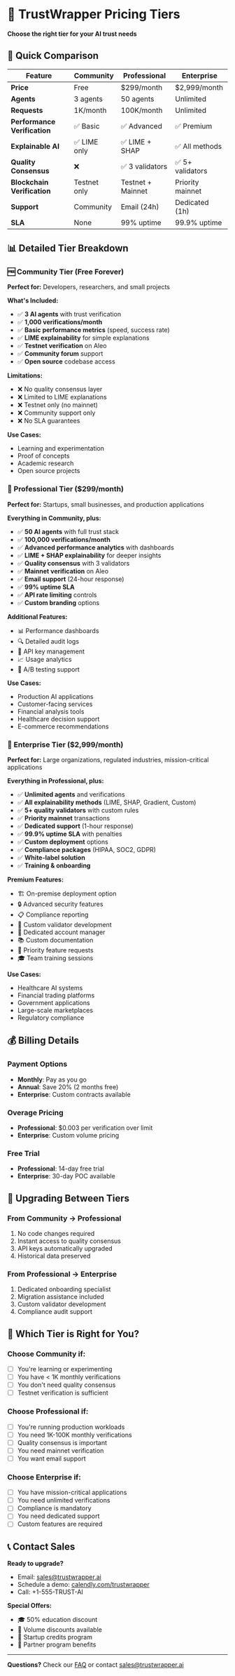 # 💎 TrustWrapper Pricing Tiers

**Choose the right tier for your AI trust needs**

## 🎯 Quick Comparison

| Feature | Community | Professional | Enterprise |
|---------|-----------|--------------|------------|
| **Price** | Free | $299/month | $2,999/month |
| **Agents** | 3 agents | 50 agents | Unlimited |
| **Requests** | 1K/month | 100K/month | Unlimited |
| **Performance Verification** | ✅ Basic | ✅ Advanced | ✅ Premium |
| **Explainable AI** | ✅ LIME only | ✅ LIME + SHAP | ✅ All methods |
| **Quality Consensus** | ❌ | ✅ 3 validators | ✅ 5+ validators |
| **Blockchain Verification** | Testnet only | Testnet + Mainnet | Priority mainnet |
| **Support** | Community | Email (24h) | Dedicated (1h) |
| **SLA** | None | 99% uptime | 99.9% uptime |

## 📊 Detailed Tier Breakdown

### 🆓 Community Tier (Free Forever)

**Perfect for:** Developers, researchers, and small projects

**What's Included:**
- ✅ **3 AI agents** with trust verification
- ✅ **1,000 verifications/month** 
- ✅ **Basic performance metrics** (speed, success rate)
- ✅ **LIME explainability** for simple explanations
- ✅ **Testnet verification** on Aleo
- ✅ **Community forum** support
- ✅ **Open source** codebase access

**Limitations:**
- ❌ No quality consensus layer
- ❌ Limited to LIME explanations
- ❌ Testnet only (no mainnet)
- ❌ Community support only
- ❌ No SLA guarantees

**Use Cases:**
- Learning and experimentation
- Proof of concepts
- Academic research
- Open source projects

### 💼 Professional Tier ($299/month)

**Perfect for:** Startups, small businesses, and production applications

**Everything in Community, plus:**
- ✅ **50 AI agents** with full trust stack
- ✅ **100,000 verifications/month**
- ✅ **Advanced performance analytics** with dashboards
- ✅ **LIME + SHAP explainability** for deeper insights
- ✅ **Quality consensus** with 3 validators
- ✅ **Mainnet verification** on Aleo
- ✅ **Email support** (24-hour response)
- ✅ **99% uptime SLA**
- ✅ **API rate limiting** controls
- ✅ **Custom branding** options

**Additional Features:**
- 📊 Performance dashboards
- 🔍 Detailed audit logs
- 🔐 API key management
- 📈 Usage analytics
- 🎯 A/B testing support

**Use Cases:**
- Production AI applications
- Customer-facing services
- Financial analysis tools
- Healthcare decision support
- E-commerce recommendations

### 🏢 Enterprise Tier ($2,999/month)

**Perfect for:** Large organizations, regulated industries, mission-critical applications

**Everything in Professional, plus:**
- ✅ **Unlimited agents** and verifications
- ✅ **All explainability methods** (LIME, SHAP, Gradient, Custom)
- ✅ **5+ quality validators** with custom rules
- ✅ **Priority mainnet** transactions
- ✅ **Dedicated support** (1-hour response)
- ✅ **99.9% uptime SLA** with penalties
- ✅ **Custom deployment** options
- ✅ **Compliance packages** (HIPAA, SOC2, GDPR)
- ✅ **White-label solution**
- ✅ **Training & onboarding**

**Premium Features:**
- 🏗️ On-premise deployment option
- 🔒 Advanced security features
- 📋 Compliance reporting
- 🎯 Custom validator development
- 🤝 Dedicated account manager
- 📚 Custom documentation
- 🔧 Priority feature requests
- 🎓 Team training sessions

**Use Cases:**
- Healthcare AI systems
- Financial trading platforms
- Government applications
- Large-scale marketplaces
- Regulatory compliance

## 💰 Billing Details

### Payment Options
- **Monthly**: Pay as you go
- **Annual**: Save 20% (2 months free)
- **Enterprise**: Custom contracts available

### Overage Pricing
- **Professional**: $0.003 per verification over limit
- **Enterprise**: Custom volume pricing

### Free Trial
- **Professional**: 14-day free trial
- **Enterprise**: 30-day POC available

## 🚀 Upgrading Between Tiers

### From Community → Professional
1. No code changes required
2. Instant access to quality consensus
3. API keys automatically upgraded
4. Historical data preserved

### From Professional → Enterprise
1. Dedicated onboarding specialist
2. Migration assistance included
3. Custom validator development
4. Compliance audit support

## 🎯 Which Tier is Right for You?

### Choose **Community** if:
- [ ] You're learning or experimenting
- [ ] You have < 1K monthly verifications
- [ ] You don't need quality consensus
- [ ] Testnet verification is sufficient

### Choose **Professional** if:
- [ ] You're running production workloads
- [ ] You need 1K-100K monthly verifications
- [ ] Quality consensus is important
- [ ] You need mainnet verification
- [ ] You want email support

### Choose **Enterprise** if:
- [ ] You have mission-critical applications
- [ ] You need unlimited verifications
- [ ] Compliance is mandatory
- [ ] You need dedicated support
- [ ] Custom features are required

## 📞 Contact Sales

**Ready to upgrade?**
- Email: sales@trustwrapper.ai
- Schedule a demo: [calendly.com/trustwrapper](https://calendly.com/trustwrapper)
- Call: +1-555-TRUST-AI

**Special Offers:**
- 🎓 50% education discount
- 🏢 Volume discounts available
- 🚀 Startup credits program
- 🤝 Partner program benefits

---

**Questions?** Check our [FAQ](FAQ.md) or contact sales@trustwrapper.ai